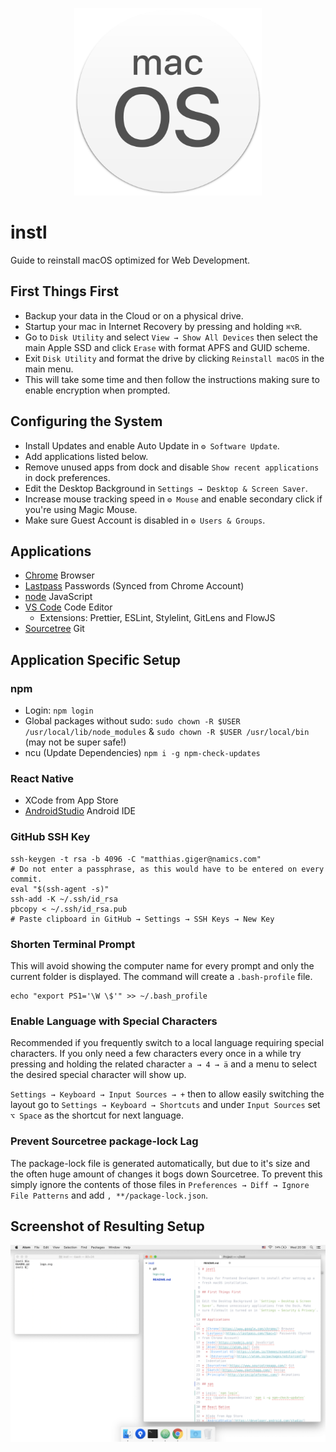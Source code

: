 <p align="center">
  <img src="https://raw.githubusercontent.com/naminho/instl/master/logo.svg?sanitize=true" alt="macos logo" width="300">
  <br>
</p>

# instl

Guide to reinstall macOS optimized for Web Development.

## First Things First

- Backup your data in the Cloud or on a physical drive.
- Startup your mac in Internet Recovery by pressing and holding `⌘⌥R`.
- Go to `Disk Utility` and select `View → Show All Devices` then select the main Apple SSD and click `Erase` with format APFS and GUID scheme.
- Exit `Disk Utility` and format the drive by clicking `Reinstall macOS` in the main menu.
- This will take some time and then follow the instructions making sure to enable encryption when prompted.

## Configuring the System

- Install Updates and enable Auto Update in `⚙️ Software Update`.
- Add applications listed below.
- Remove unused apps from dock and disable `Show recent applications` in dock preferences.
- Edit the Desktop Background in `Settings → Desktop & Screen Saver`.
- Increase mouse tracking speed in `⚙️ Mouse` and enable secondary click if you're using Magic Mouse.
- Make sure Guest Account is disabled in `⚙️ Users & Groups`.

## Applications

- [Chrome](https://www.google.com/chrome/) Browser
- [Lastpass](https://lastpass.com/?&ac=1) Passwords (Synced from Chrome Account)
- [node](https://nodejs.org) JavaScript
- [VS Code](https://code.visualstudio.com/) Code Editor
  - Extensions: Prettier, ESLint, Stylelint, GitLens and FlowJS
- [Sourcetree](https://www.sourcetreeapp.com/) Git

## Application Specific Setup

### npm

- Login: `npm login`
- Global packages without sudo: `sudo chown -R $USER /usr/local/lib/node_modules` & `sudo chown -R $USER /usr/local/bin` (may not be super safe!)
- ncu (Update Dependencies) `npm i -g npm-check-updates`

### React Native

- XCode from App Store
- [AndroidStudio](https://developer.android.com/studio/) Android IDE

### GitHub SSH Key

```
ssh-keygen -t rsa -b 4096 -C "matthias.giger@namics.com"
# Do not enter a passphrase, as this would have to be entered on every commit.
eval "$(ssh-agent -s)"
ssh-add -K ~/.ssh/id_rsa
pbcopy < ~/.ssh/id_rsa.pub
# Paste clipboard in GitHub → Settings → SSH Keys → New Key
```

### Shorten Terminal Prompt

This will avoid showing the computer name for every prompt and only the current
folder is displayed. The command will create a `.bash-profile` file.

```
echo "export PS1='\W \$'" >> ~/.bash_profile
```

### Enable Language with Special Characters

Recommended if you frequently switch to a local language requiring special characters. If you only need a few characters every once in a while try pressing and holding the related character `a → 4 → ä` and a menu to select the desired special character will show up.

`Settings → Keyboard → Input Sources → +` then to allow easily switching the layout go to
`Settings → Keyboard → Shortcuts` and under `Input Sources` set `⌥ Space` as the shortcut for next language.

### Prevent Sourcetree package-lock Lag

The package-lock file is generated automatically, but due to it's size and the often huge amount of changes
it bogs down Sourcetree. To prevent this simply ignore the contents of those files in `Preferences → Diff → Ignore File Patterns` and add `, **/package-lock.json`.

## Screenshot of Resulting Setup

<p align="center">
  <img src="https://raw.githubusercontent.com/naminho/instl/master/screenshot.png" alt="screenshot after install">
</p>
